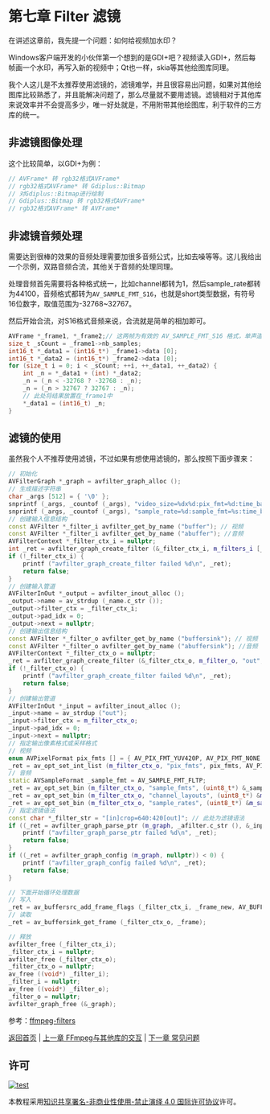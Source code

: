 # 第七章 Filter 滤镜

在讲述这章前，我先提一个问题：如何给视频加水印？

Windows客户端开发的小伙伴第一个想到的是GDI+吧？视频读入GDI+，然后每帧画一个水印，再写入新的视频中；Qt也一样，skia等其他绘图库同理。

我个人这儿是不太推荐使用滤镜的，滤镜难学，并且很容易出问题，如果对其他绘图库比较熟悉了，并且能解决问题了，那么尽量就不要用滤镜。滤镜相对于其他库来说效率并不会提高多少，唯一好处就是，不用附带其他绘图库，利于软件的三方库的统一。

## 非滤镜图像处理

这个比较简单，以GDI+为例：

```cpp
// AVFrame* 转 rgb32格式AVFrame*
// rgb32格式AVFrame* 转 Gdiplus::Bitmap
// 对Gdiplus::Bitmap进行绘制
// Gdiplus::Bitmap 转 rgb32格式AVFrame*
// rgb32格式AVFrame* 转 AVFrame*
```

## 非滤镜音频处理

需要达到很棒的效果的音频处理需要加很多音频公式，比如去噪等等。这儿我给出一个示例，双路音频合流，其他关于音频的处理同理。

处理音频首先需要将各种格式统一，比如channel都转为1，然后sample_rate都转为44100，音频格式都转为`AV_SAMPLE_FMT_S16`，也就是short类型数据，有符号16位数字，取值范围为-32768~32767。

然后开始合流，对S16格式音频来说，合流就是简单的相加即可。

```cpp
AVFrame *_frame1, *_frame2;// 这两帧为有效的 AV_SAMPLE_FMT_S16 格式，单声道，相同采样率
size_t _sCount = _frame1->nb_samples;
int16_t *_data1 = (int16_t*) _frame1->data [0];
int16_t *_data2 = (int16_t*) _frame2->data [0];
for (size_t i = 0; i < _sCount; ++i, ++_data1, ++_data2) {
    int _n = *_data1 + (int) *_data2;
    _n = (_n < -32768 ? -32768 : _n);
    _n = (_n > 32767 ? 32767 : _n);
    // 此处将结果放置在_frame1中
    *_data1 = (int16_t) _n;
}
```

## 滤镜的使用

虽然我个人不推荐使用滤镜，不过如果有想使用滤镜的，那么按照下面步骤来：

```cpp
// 初始化
AVFilterGraph *_graph = avfilter_graph_alloc ();
// 生成描述字符串
char _args [512] = { '\0' };
snprintf (_args, _countof (_args), "video_size=%dx%d:pix_fmt=%d:time_base=%d/%d:pixel_aspect=%d/%d", _codec_ctx->width, _codec_ctx->height, AV_PIX_FMT_YUV420P, _codec_ctx->time_base.num, _codec_ctx->time_base.den, _codec_ctx->sample_aspect_ratio.num, _codec_ctx->sample_aspect_ratio.den); // 视频
snprintf (_args, _countof (_args), "sample_rate=%d:sample_fmt=%s:time_base=%d/%d:channel_layout=%I64x", _codec_ctx->sample_rate, av_get_sample_fmt_name (AV_SAMPLE_FMT_FLTP), _codec_ctx->time_base.num, _codec_ctx->time_base.den, _codec_ctx->channel_layout); // 音频
// 创建输入信息结构
const AVFilter *_filter_i avfilter_get_by_name ("buffer"); // 视频
const AVFilter *_filter_i avfilter_get_by_name ("abuffer"); //音频
AVFilterContext *_filter_ctx_i = nullptr;
int _ret = avfilter_graph_create_filter (&_filter_ctx_i, m_filters_i [_n], _name.c_str (), _args, nullptr, m_graph);
if (!_filter_ctx_i) {
    printf ("avfilter_graph_create_filter failed %d\n", _ret);
    return false;
}
// 创建输入管道
AVFilterInOut *_output = avfilter_inout_alloc ();
_output->name = av_strdup (_name.c_str ());
_output->filter_ctx = _filter_ctx_i;
_output->pad_idx = 0;
_output->next = nullptr;
// 创建输出信息结构
const AVFilter *_filter_o avfilter_get_by_name ("buffersink"); // 视频
const AVFilter *_filter_o avfilter_get_by_name ("abuffersink"); //音频
AVFilterContext *_filter_ctx_o = nullptr;
_ret = avfilter_graph_create_filter (&_filter_ctx_o, m_filter_o, "out", nullptr, nullptr, m_graph);
if (!_filter_ctx_o) {
    printf ("avfilter_graph_create_filter failed %d\n", _ret);
    return false;
}
// 创建输出管道
AVFilterInOut *_input = avfilter_inout_alloc ();
_input->name = av_strdup ("out");
_input->filter_ctx = m_filter_ctx_o;
_input->pad_idx = 0;
_input->next = nullptr;
// 指定输出像素格式或采样格式
// 视频
enum AVPixelFormat pix_fmts [] = { AV_PIX_FMT_YUV420P, AV_PIX_FMT_NONE };
_ret = av_opt_set_int_list (m_filter_ctx_o, "pix_fmts", pix_fmts, AV_PIX_FMT_NONE, AV_OPT_SEARCH_CHILDREN);
// 音频
static AVSampleFormat _sample_fmt = AV_SAMPLE_FMT_FLTP;
_ret = av_opt_set_bin (m_filter_ctx_o, "sample_fmts", (uint8_t*) &_sample_fmt, sizeof (_sample_fmt), AV_OPT_SEARCH_CHILDREN);
_ret = av_opt_set_bin (m_filter_ctx_o, "channel_layouts", (uint8_t*) &m_channel_layout, sizeof (m_channel_layout), AV_OPT_SEARCH_CHILDREN);
_ret = av_opt_set_bin (m_filter_ctx_o, "sample_rates", (uint8_t*) &m_sample_rate, sizeof (m_sample_rate), AV_OPT_SEARCH_CHILDREN);
// 指定滤镜语法
const char *_filter_str = "[in]crop=640:420[out]"; // 此处为滤镜语法
if ((_ret = avfilter_graph_parse_ptr (m_graph, _afilter.c_str (), &_input, _outputs, nullptr)) < 0) {
    printf ("avfilter_graph_parse_ptr failed %d\n", _ret);
    return false;
}
if ((_ret = avfilter_graph_config (m_graph, nullptr)) < 0) {
    printf ("avfilter_graph_config failed %d\n", _ret);
    return false;
}

// 下面开始循环处理数据
// 写入
_ret = av_buffersrc_add_frame_flags (_filter_ctx_i, _frame_new, AV_BUFFERSRC_FLAG_KEEP_REF);
// 读取
_ret = av_buffersink_get_frame (_filter_ctx_o, _frame);

// 释放
avfilter_free (_filter_ctx_i);
_filter_ctx_i = nullptr;
avfilter_free (_filter_ctx_o);
_filter_ctx_o = nullptr;
av_free ((void*) _filter_i);
_filter_i = nullptr;
av_free ((void*) _filter_o);
_filter_o = nullptr;
avfilter_graph_free (&_graph);
```

<!--
## 滤镜语法

滤镜的实现是通过滤镜语法来的，所以再实现滤镜前先说说滤镜语法。这种语法实际上是一种DSL，专为FFmpeg滤镜服务。

### 文字水印

|参数|说明|示例值|
|:-:|:-|:-|
|box|是否显示外边框，默认0|1、0|
|boxborderw|外边框宽度，默认0|0、1、2、……|
|boxcolor|外边框颜色（[0x\|#]RRGGBB[AA]、[颜色名称](https://ffmpeg.org/ffmpeg-utils.html#Color)），默认white|red、0x112233、#44556677|
|line_spacing|行间距，默认0|0、1、2、……|
|borderw|边框宽度，默认0|0、1、2、……|
|bordercolor|边框颜色（[0x\|#]RRGGBB[AA]、[颜色名称](https://ffmpeg.org/ffmpeg-utils.html#Color)），默认black|red、0x112233、#44556677|
|expansion|文本展开方式|none、normal、~~strftime~~|
|~~basetime~~|以微秒为单位设定开始时间，仅expansion为~~strftime~~时生效。正常方式模拟这个效果使用pts函数|0|
|fix_bounds|如果为1，则检查修复文本避免被剪切|1、0|
|fontcolor|字体颜色（[0x\|#]RRGGBB[AA]、[颜色名称](https://ffmpeg.org/ffmpeg-utils.html#Color)），默认black|red、0x112233、#44556677|
|fontcolor_expr|以与文本相同方式扩展字符串，如果不为空则覆盖fontcolor属性|#%H%m%s|
|font|指定绘制文本的默认字体，默认没有|consolas|
|fontfile|指定字体文件路径，如果禁用fontconfig则必须包含此参数|test.ttf|
|alpha|透明度，[0,1]区间的数字，默认1|0.3、0.7|
|fontsize|字体大小，默认16|12、24|
|text_shaping|如果为1，则在绘制之前尝试对文本进行塑形，比如RTL等，默认1|1、0|
|ft_load_flags|default(默认)、no_scale(无缩放)、no_hinting(无提示)、render(渲染)、no_bitmap(无位图)、vertical_layout(垂直布局)、force_autohint(强制自动暗示)、crop_bitmap(裁剪位图)、pedantic(迂腐)、ignore_global_advance_width(忽略全局推进宽度)、no_recurse(无递归)、ignore_transform(忽略变换)、monochrome(单色)、linear_design(线性设计)、no_autohint(无自动暗示)|render|
|shadowcolor|文字阴影色（[0x\|#]RRGGBB[AA]、[颜色名称](https://ffmpeg.org/ffmpeg-utils.html#Color)），默认black|red、0x112233、#44556677|
|shadowx<br/>shadowy|阴影偏移，默认0|0、1、2……|
|start_number|起始帧号，默认0|0、1、2……|
|tabsize|制表符宽度，默认4|4、8、……|
|timecode|设置初始化时间代码，使用它必须同时指定timecode_rate选项|hh:mm:ss[:;.]ff|
|timecode_rate<br/>rate<br/>r|最小值为1，drop-frame支持帧率为30和60|30|
|tc24hmax|如果设置为1，那么时间点围绕24小时。默认0|0、1|
|text|文字内容|hello world|
|textfile|字符串文件路径，与text参数只能有且仅有一个存在|test.txt|
|reload|如果为1，那么字符串文件将在每帧加载，以确保自动更新|1,0|
|x<br/>y|指定文本偏移的表达式，默认0|0、t / h|

参数介绍的差不多了，下面来实际写一串文本滤镜：

```
drawtext=fontsize=100:fontfile=a.ttf:text='hello':x=20:y=20
```

这一行中分为两部分，一部分是“`drawtext=`”，这部分指定绘制文本参数，如果有多个指定项则用`;`分割；另一部分是“`fontsize=100:fontfile=a.ttf:text='hello':x=20:y=20`”，全是drawtext的内容，这部分分隔符是“`:`”。

文本或者动态颜色字符串可以使用格式化方式来动态生成，比如

```
...text='%{localtime\:%Y-%m-%d %H\:%M\:%S}'...
```
-->

参考：[ffmpeg-filters](https://ffmpeg.org/ffmpeg-filters.html)

[返回首页](../README.md) | [上一章 FFmpeg与其他库的交互](./06_interaction.md) | [下一章 常见问题](./08_FAQ.md)

## 许可

[![test](https://i.creativecommons.org/l/by-nc-nd/4.0/80x15.png)](http://creativecommons.org/licenses/by-nc-nd/4.0/)

本教程采用[知识共享署名-非商业性使用-禁止演绎 4.0 国际许可协议](http://creativecommons.org/licenses/by-nc-nd/4.0/)许可。
